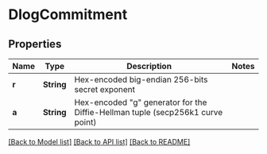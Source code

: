 # DlogCommitment

## Properties

Name | Type | Description | Notes
------------ | ------------- | ------------- | -------------
**r** | **String** | Hex-encoded big-endian 256-bits secret exponent | 
**a** | **String** | Hex-encoded \"g\" generator for the Diffie-Hellman tuple (secp256k1 curve point) | 

[[Back to Model list]](../README.md#documentation-for-models) [[Back to API list]](../README.md#documentation-for-api-endpoints) [[Back to README]](../README.md)


